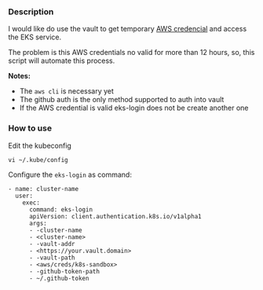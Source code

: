 ### Description

I would like do use the vault to get temporary [AWS credencial](https://www.vaultproject.io/docs/secrets/aws/index.html) and access the EKS service.

The problem is this AWS credentials no valid for more than 12 hours, so, this script will automate this process.

**Notes:**

- The `aws cli` is necessary yet
- The github auth is the only method supported to auth into vault
- If the AWS credential is valid eks-login does not be create another one

### How to use

Edit the kubeconfig

```
vi ~/.kube/config
```

Configure the `eks-login` as command:

```
- name: cluster-name
  user:
    exec:
      command: eks-login
      apiVersion: client.authentication.k8s.io/v1alpha1
      args:
      - -cluster-name
      - <cluster-name>
      - -vault-addr
      - <https://your.vault.domain>
      - -vault-path
      - <aws/creds/k8s-sandbox>
      - -github-token-path
      - ~/.github-token
```
